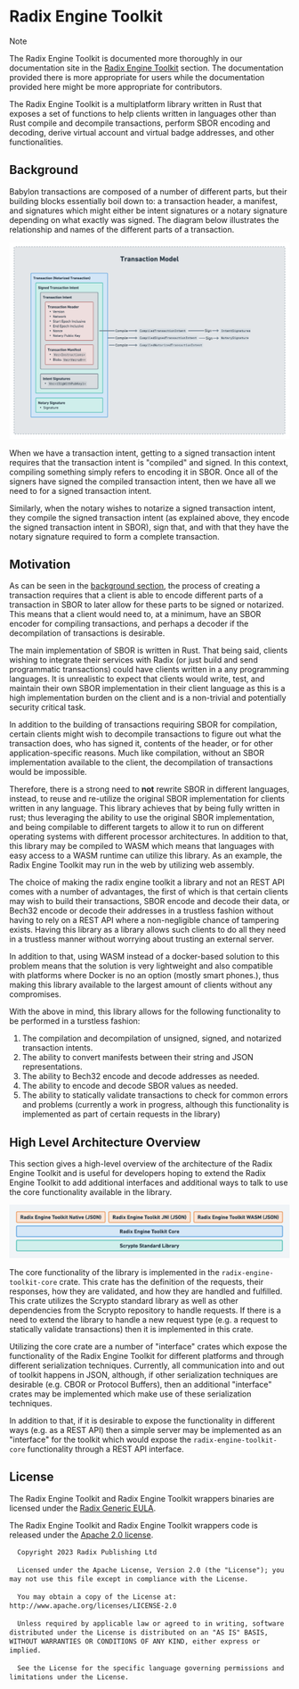 # Radix Engine Toolkit

> [!NOTE]  
> The Radix Engine Toolkit is documented more thoroughly in our documentation site in the [Radix Engine Toolkit](https://docs.radixdlt.com/docs/radix-engine-toolkit) section. The documentation provided there is more appropriate for users while the documentation provided here might be more appropriate for contributors.

The Radix Engine Toolkit is a multiplatform library written in Rust that exposes a set of functions to help clients written in languages other than Rust compile and decompile transactions, perform SBOR encoding and decoding, derive virtual account and virtual badge addresses, and other functionalities.

## Background

Babylon transactions are composed of a number of different parts, but their building blocks essentially boil down to: a transaction header, a manifest, and signatures which might either be intent signatures or a notary signature depending on what exactly was signed. The diagram below illustrates the relationship and names of the different parts of a transaction.

![image](./assets/v0.5.0-transaction-model.png)

When we have a transaction intent, getting to a signed transaction intent requires that the transaction intent is "compiled" and signed. In this context, compiling something simply refers to encoding it in SBOR. Once all of the signers have signed the compiled transaction intent, then we have all we need to for a signed transaction intent.

Similarly, when the notary wishes to notarize a signed transaction intent, they compile the signed transaction intent (as explained above, they encode the signed transaction intent in SBOR), sign that, and with that they have the notary signature required to form a complete transaction.

## Motivation

As can be seen in the [background section](#background), the process of creating a transaction requires that a client is able to encode different parts of a transaction in SBOR to later allow for these parts to be signed or notarized. This means that a client would need to, at a minimum, have an SBOR encoder for compiling transactions, and perhaps a decoder if the decompilation of transactions is desirable.

The main implementation of SBOR is written in Rust. That being said, clients wishing to integrate their services with Radix (or just build and send programmatic transactions) could have clients written in a any programming languages. It is unrealistic to expect that clients would write, test, and maintain their own SBOR implementation in their client language as this is a high implementation burden on the client and is a non-trivial and potentially security critical task.

In addition to the building of transactions requiring SBOR for compilation, certain clients might wish to decompile transactions to figure out what the transaction does, who has signed it, contents of the header, or for other application-specific reasons. Much like compilation, without an SBOR implementation available to the client, the decompilation of transactions would be impossible.

Therefore, there is a strong need to **not** rewrite SBOR in different languages, instead, to reuse and re-utilize the original SBOR implementation for clients written in any language. This library achieves that by being fully written in rust; thus leveraging the ability to use the original SBOR implementation, and being compilable to different targets to allow it to run on different operating systems with different processor architectures. In addition to that, this library may be compiled to WASM which means that languages with easy access to a WASM runtime can utilize this library. As an example, the Radix Engine Toolkit may run in the web by utilizing web assembly.

The choice of making the radix engine toolkit a library and not an REST API comes with a number of advantages, the first of which is that certain clients may wish to build their transactions, SBOR encode and decode their data, or Bech32 encode or decode their addresses in a trustless fashion without having to rely on a REST API where a non-negligible chance of tampering exists. Having this library as a library allows such clients to do all they need in a trustless manner without worrying about trusting an external server.

In addition to that, using WASM instead of a docker-based solution to this problem means that the solution is very lightweight and also compatible with platforms where Docker is no an option (mostly smart phones.), thus making this library available to the largest amount of clients without any compromises.

With the above in mind, this library allows for the following functionality to be performed in a turstless fashion:

1. The compilation and decompilation of unsigned, signed, and notarized transaction intents.
2. The ability to convert manifests between their string and JSON representations.
3. The ability to Bech32 encode and decode addresses as needed.
4. The ability to encode and decode SBOR values as needed.
5. The ability to statically validate transactions to check for common errors and problems (currently a work in progress, although this functionality is implemented as part of certain requests in the library)

## High Level Architecture Overview

This section gives a high-level overview of the architecture of the Radix Engine Toolkit and is useful for developers hoping to extend the Radix Engine Toolkit to add additional interfaces and additional ways to talk to use the core functionality available in the library.

![image](./assets/library-overview.png)

The core functionality of the library is implemented in the `radix-engine-toolkit-core` crate. This crate has the definition of the requests, their responses, how they are validated, and how they are handled and fulfilled. This crate utilizes the Scrypto standard library as well as other dependencies from the Scrypto repository to handle requests. If there is a need to extend the library to handle a new request type (e.g. a request to statically validate transactions) then it is implemented in this crate. 

Utilizing the core crate are a number of "interface" crates which expose the functionality of the Radix Engine Toolkit for different platforms and through different serialization techniques. Currently, all communication into and out of toolkit happens in JSON, although, if other serialization techniques are desirable (e.g. CBOR or Protocol Buffers), then an additional "interface" crates may be implemented which make use of these serialization techniques. 

In addition to that, if it is desirable to expose the functionality in different ways (e.g. as a REST API) then a simple server may be implemented as an "interface" for the toolkit which would expose the `radix-engine-toolkit-core` functionality through a REST API interface.

## License

The Radix Engine Toolkit and Radix Engine Toolkit wrappers binaries are licensed under the [Radix Generic EULA](https://www.radixdlt.com/terms/genericEULA).

The Radix Engine Toolkit and Radix Engine Toolkit wrappers code is released under the [Apache 2.0 license](./LICENSE).


      Copyright 2023 Radix Publishing Ltd

      Licensed under the Apache License, Version 2.0 (the "License"); you may not use this file except in compliance with the License.

      You may obtain a copy of the License at: http://www.apache.org/licenses/LICENSE-2.0

      Unless required by applicable law or agreed to in writing, software distributed under the License is distributed on an "AS IS" BASIS, WITHOUT WARRANTIES OR CONDITIONS OF ANY KIND, either express or implied.

      See the License for the specific language governing permissions and limitations under the License.
